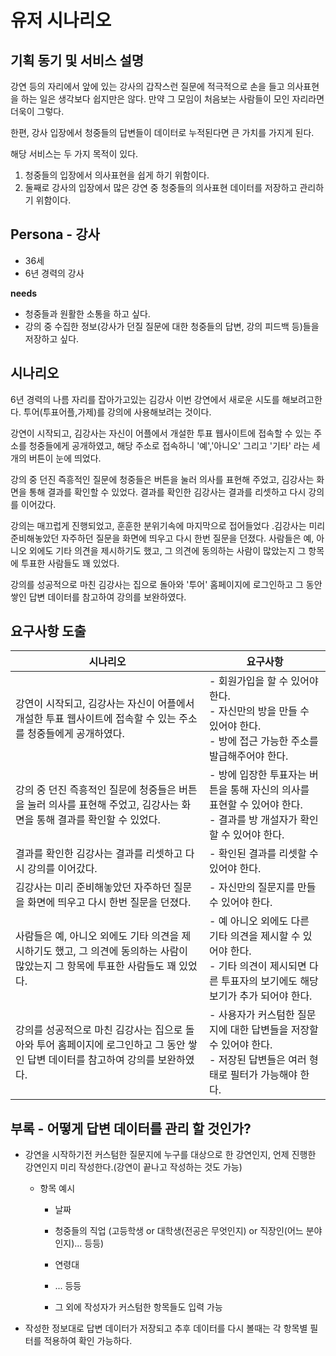 # 유저 시나리오

## 기획 동기 및 서비스 설명

강연 등의 자리에서 앞에 있는 강사의 갑작스런 질문에 적극적으로 손을 들고 의사표현을 하는 일은 생각보다 쉽지만은 않다. 만약 그 모임이 처음보는 사람들이 모인 자리라면 더욱이 그렇다.

한편, 강사 입장에서 청중들의 답변들이 데이터로 누적된다면 큰 가치를 가지게 된다.

해당 서비스는 두 가지 목적이 있다.

1. 청중들의 입장에서 의사표현을 쉽게 하기 위함이다.
2. 둘째로 강사의 입장에서 많은 강연 중 청중들의 의사표현 데이터를 저장하고 관리하기 위함이다.



## Persona - 강사

- 36세
- 6년 경력의 강사

**needs**

- 청중들과 원활한 소통을 하고 싶다.
- 강의 중 수집한 정보(강사가 던질 질문에 대한 청중들의 답변, 강의 피드백 등)들을 저장하고 싶다.

## 시나리오

6년 경력의 나름 자리를 잡아가고있는 김강사 이번 강연에서 새로운 시도를 해보려고한다. 투어(투표어플,가제)를 강의에 사용해보려는 것이다.

강연이 시작되고, 김강사는 자신이 어플에서 개설한 투표 웹사이트에 접속할 수 있는 주소를 청중들에게 공개하였고, 해당 주소로 접속하니 '예','아니오' 그리고 '기타' 라는 세 개의 버튼이 눈에 띄었다. 

강의 중 던진 즉흥적인 질문에 청중들은 버튼을 눌러 의사를 표현해 주었고, 김강사는 화면을 통해 결과를 확인할 수 있었다. 결과를 확인한 김강사는 결과를 리셋하고 다시 강의를 이어갔다.

강의는 매끄럽게 진행되었고, 훈훈한 분위기속에 마지막으로 접어들었다 .김강사는 미리 준비해놓았던 자주하던 질문을 화면에 띄우고 다시 한번 질문을 던졌다. 사람들은 예, 아니오 외에도 기타 의견을 제시하기도 했고, 그 의견에 동의하는 사람이 많았는지 그 항목에 투표한 사람들도 꽤 있었다.

강의를 성공적으로 마친 김강사는 집으로 돌아와 '투어' 홈페이지에 로그인하고 그 동안 쌓인 답변 데이터를 참고하여 강의를 보완하였다.

## 요구사항 도출

| 시나리오                                                     | 요구사항                                                     |
| ------------------------------------------------------------ | ------------------------------------------------------------ |
| 강연이 시작되고, 김강사는 자신이 어플에서 개설한 투표 웹사이트에 접속할 수 있는 주소를 청중들에게 공개하였다. | - 회원가입을 할 수 있어야한다.<br />- 자신만의 방을 만들 수 있어야 한다.<br />- 방에 접근 가능한 주소를 발급해주어야 한다. |
| 강의 중 던진 즉흥적인 질문에 청중들은 버튼을 눌러 의사를 표현해 주었고, 김강사는 화면을 통해 결과를 확인할 수 있었다. | - 방에 입장한 투표자는 버튼을 통해 자신의 의사를 표현할 수 있어야 한다.<br />- 결과를 방 개설자가 확인할 수 있어야 한다. |
| 결과를 확인한 김강사는 결과를 리셋하고 다시 강의를 이어갔다. | - 확인된 결과를 리셋할 수 있어야 한다.                       |
| 김강사는 미리 준비해놓았던 자주하던 질문을 화면에 띄우고 다시 한번 질문을 던졌다. | - 자신만의 질문지를 만들 수 있어야 한다.                     |
| 사람들은 예, 아니오 외에도 기타 의견을 제시하기도 했고, 그 의견에 동의하는 사람이 많았는지 그 항목에 투표한 사람들도 꽤 있었다. | - 예 아니오 외에도 다른 기타 의견을 제시할 수 있어야 한다.<br />- 기타 의견이 제시되면 다른 투표자의 보기에도 해당 보기가 추가 되어야 한다. |
| 강의를 성공적으로 마친 김강사는 집으로 돌아와 투어 홈페이지에 로그인하고 그 동안 쌓인 답변 데이터를 참고하여 강의를 보완하였다. | - 사용자가 커스텀한 질문지에 대한 답변들을 저장할 수 있어야 한다.<br />- 저장된 답변들은 여러 형태로 필터가 가능해야 한다. |



## 부록 - 어떻게 답변 데이터를 관리 할 것인가?

- 강연을 시작하기전 커스텀한 질문지에 누구를 대상으로 한 강연인지, 언제 진행한 강연인지 미리 작성한다.(강연이 끝나고 작성하는 것도 가능)

  - 항목 예시

    - 날짜
    - 청중들의 직업 (고등학생 or 대학생(전공은 무엇인지) or 직장인(어느 분야인지)... 등등)
    - 연령대
    - ... 등등

    - 그 외에 작성자가 커스텀한 항목들도 입력 가능

- 작성한 정보대로 답변 데이터가 저장되고 추후 데이터를 다시 볼때는 각 항목별 필터를 적용하여 확인 가능하다.


